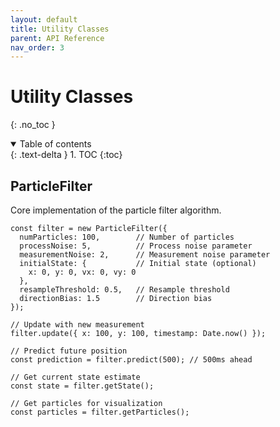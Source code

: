 ```yaml
---
layout: default
title: Utility Classes
parent: API Reference
nav_order: 3
---
```


# Utility Classes

{: .no_toc }

<details open markdown="block">
  <summary>
    Table of contents
  </summary>
  {: .text-delta }
1. TOC
{:toc}
</details>

## ParticleFilter

Core implementation of the particle filter algorithm.

```tsx
const filter = new ParticleFilter({
  numParticles: 100,        // Number of particles
  processNoise: 5,          // Process noise parameter
  measurementNoise: 2,      // Measurement noise parameter
  initialState: {           // Initial state (optional)
    x: 0, y: 0, vx: 0, vy: 0
  },
  resampleThreshold: 0.5,   // Resample threshold
  directionBias: 1.5        // Direction bias
});

// Update with new measurement
filter.update({ x: 100, y: 100, timestamp: Date.now() });

// Predict future position
const prediction = filter.predict(500); // 500ms ahead

// Get current state estimate
const state = filter.getState();

// Get particles for visualization
const particles = filter.getParticles();
```